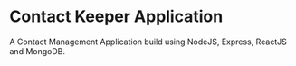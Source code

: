 # Contact Keeper Application

A Contact Management Application build using NodeJS, Express, ReactJS and MongoDB.
